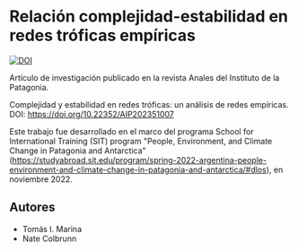 # Relación complejidad-estabilidad en redes tróficas empíricas

<a href="https://zenodo.org/doi/10.5281/zenodo.10569497"><img src="https://zenodo.org/badge/600043086.svg" alt="DOI"></a>

Artículo de investigación publicado en la revista Anales del Instituto de la Patagonia.

Complejidad y estabilidad en redes tróficas: un análisis de redes empíricas. DOI: https://doi.org/10.22352/AIP202351007

Este trabajo fue desarrollado en el marco del programa School for International Training (SIT) program "People, Environment, and Climate Change in Patagonia and Antarctica" (https://studyabroad.sit.edu/program/spring-2022-argentina-people-environment-and-climate-change-in-patagonia-and-antarctica/#dlos), en noviembre 2022.

## Autores

* Tomás I. Marina
* Nate Colbrunn
